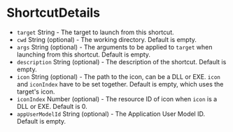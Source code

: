 # ShortcutDetails

* `target` String - The target to launch from this shortcut.
* `cwd` String (optional) - The working directory. Default is empty.
* `args` String (optional) - The arguments to be applied to `target` when
launching from this shortcut. Default is empty.
* `description` String (optional) - The description of the shortcut. Default
is empty.
* `icon` String (optional) - The path to the icon, can be a DLL or EXE. `icon`
and `iconIndex` have to be set together. Default is empty, which uses the
target's icon.
* `iconIndex` Number (optional) - The resource ID of icon when `icon` is a
DLL or EXE. Default is 0.
* `appUserModelId` String (optional) - The Application User Model ID. Default
is empty.
